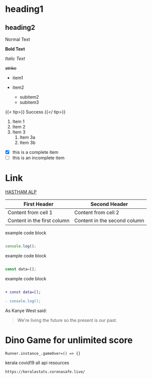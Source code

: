
# heading1
## heading2
Normal Text

**Bold Text**

*Italic Text*

~~strike~~

- item1
- item2
 
  - subitem2
  - subitem3
  
  
  
 {{< tip>}}
Success
{{</ tip>}}
  
 1. Item 1
1. Item 2
1. Item 3
   1. Item 3a
   1. Item 3b
   
   
   
 - [x] this is a complete item
- [ ] this is an incomplete item

# Link

[HASTHAM ALP](https://hasthamalp.gitbook.io/hastham/)



First Header | Second Header
------------ | -------------
Content from cell 1 | Content from cell 2
Content in the first column | Content in the second column




example code block 

```js

console.log();

```



example code block 

```js

const data=[];

```





example code block 

```diff

+ const data=[];

- console.log();

```


As Kanye West said:

> We're living the future so
> the present is our past.

# Dino Game for  unlimited score

```
Runner.instance_.gameOver=() => {}

```


kerala covid19 all api resources

```
https://keralastats.coronasafe.live/
```




